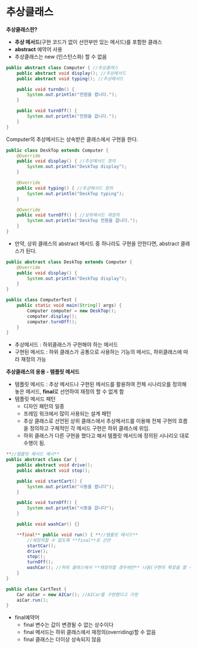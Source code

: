 # 추상클래스

**추상클래스란?**

- **추상 메서드**(구현 코드가 없이 선언부만 있는 메서드)를 포함한 클래스
- **abstract** 예약어 사용
- 추상클래스는 new (인스턴스화) 할 수 없음

```java
public abstract class Computer { //추상클래스
	public abstract void display(); //추상메서드
	public abstract void typing(); //추상메서드

	public void turnOn() {
		System.out.println("전원을 켭니다.");
	}

	public void turnOff() {
		System.out.println("전원을 끕니다.");
	}
}
```

Computer의 추상메서드는 상속받은 클래스에서 구현을 한다.

```java
public class DeskTop extends Computer {
	@Override
	public void display() { //추상메서드 정의
		System.out.println("DeskTop display");
	}

	@Override
	public void typing() { //추상메서드 정의
		System.out.println("DeskTop typing");
	}

	@Override
	public void turnOff() { //상위메서드 재정의
		System.out.println("DeskTop 전원을 끕니다.");
	}
}
```

- 만약, 상위 클래스의 abstract 메서드 중 하나라도 구현을 안한다면,
abstract 클래스가 된다.

```java
public abstract class DeskTop extends Computer {
	@Override
	public void display() {
		System.out.println("DeskTop display");
	}
}
```

```java
public class ComputerTest {
	public static void main(String[] args) {
		Computer computer = new DeskTop();
		computer.display();
		computer.turnOff();
	}
}
```

- 추상메서드 : 하위클래스가 구현해야 하는 메서드
- 구현된 메서드 : 하위 클래스가 공통으로 사용하는 기능의 메서드, 하위클래스에 따라 재정의 가능

**추상클래스의 응용 - 템플릿 메서드**

- 템플릿 메서드 : 추상 메서드나 구현된 메서드를 활용하여 전체 시나리오를 정의해 놓은 메서드, **final**로 선언하여 재정의 할 수 없게 함
- 템플릿 메서드 패턴
    - 디자인 패턴의 일종
    - 프레임 워크에서 많이 사용되는 설계 패턴
    - 추상 클래스로 선언된 상위 클래스에서 추상메서드를 이용해 전체 구현의 흐름을 정의하고 구체적인 각 메서드 구현은 하위 클래스에 위임.
    - 하위 클래스가 다른 구현을 했다고 해서 템플릿 메서드에 정의된 시나리오 대로 수행이 됨.

```java
**//템플릿 메서드 예시**
public abstract class Car {
	public abstract void drive();
	public abstract void stop();

	public void startCart() {
		System.out.println("시동을 켭니다");
	}

	public void turnOff() {
		System.out.println("시동을 끕니다");
	}

	public void washCar() {}

	**final** public void run() { **//템플릿 메서드**
		//재정의할 수 없도록 **final**로 선언
		startCar();
		drive();
		stop();
		turnOff();
		washCar(); //하위 클래스에서 **재정의할 경우에만** 나옴(구현의 확장을 할 수 있는 메서드)
	}
}
```

```java
public class CartTest {
	Car aiCar = new AICar(); //AICar를 구현했다고 가정
	aiCar.run();
}
```

- final예약어
    - final 변수는 값이 변경될 수 없는 상수이다
    - final 메서드는 하위 클래스에서 재정의(overriding)할 수 없음
    - final 클래스는 더이상 상속되지 않음